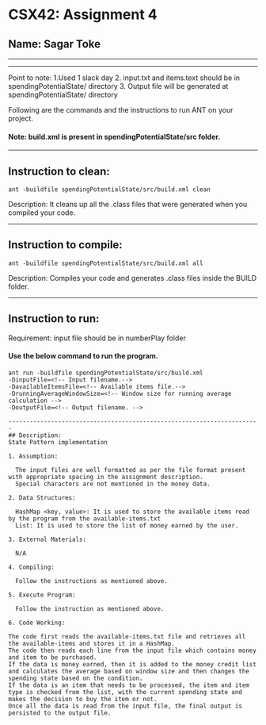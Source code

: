 # CSX42: Assignment 4
## Name: Sagar Toke

-----------------------------------------------------------------------
-----------------------------------------------------------------------
Point to note:
1.Used 1 slack day
2. input.txt and items.text should be in spendingPotentialState/ directory 
3. Output file will be generated at spendingPotentialState/ directory 

Following are the commands and the instructions to run ANT on your project.
#### Note: build.xml is present in spendingPotentialState/src folder.

-----------------------------------------------------------------------
## Instruction to clean:

```commandline
ant -buildfile spendingPotentialState/src/build.xml clean
```

Description: It cleans up all the .class files that were generated when you
compiled your code.

-----------------------------------------------------------------------
## Instruction to compile:

```commandline
ant -buildfile spendingPotentialState/src/build.xml all
```

Description: Compiles your code and generates .class files inside the BUILD folder.

-----------------------------------------------------------------------
## Instruction to run:

Requirement: input file should be in numberPlay folder
#### Use the below command to run the program.

```commandline
ant run -buildfile spendingPotentialState/src/build.xml  
-DinputFile=<!-- Input filename.--> 
-DavailableItemsFile=<!-- Available items file.-->
-DrunningAverageWindowSize=<!-- Window size for running average calculation -->
-DoutputFile=<!-- Output filename. -->

-----------------------------------------------------------------------
## Description:
State Pattern implementation

1. Assumption:

  The input files are well formatted as per the file format present with appropriate spacing in the assignment description.
  Special characters are not mentioned in the money data.

2. Data Structures:

  HashMap <key, value>: It is used to store the available items read by the program from the available-items.txt
  List: It is used to store the list of money earned by the user.

3. External Materials:

  N/A

4. Compiling:

  Follow the instructions as mentioned above.

5. Execute Program:

  Follow the instruction as mentioned above.

6. Code Working:

The code first reads the available-items.txt file and retrieves all the available-items and stores it in a HashMap.
The code then reads each line from the input file which contains money and item to be purchased.
If the data is money earned, then it is added to the money credit list and calculates the average based on window size and then changes the spending state based on the condition.
If the data is an item that needs to be processed, the item and item type is checked from the list, with the current spending state and makes the decision to buy the item or not.
Once all the data is read from the input file, the final output is persisted to the output file.


